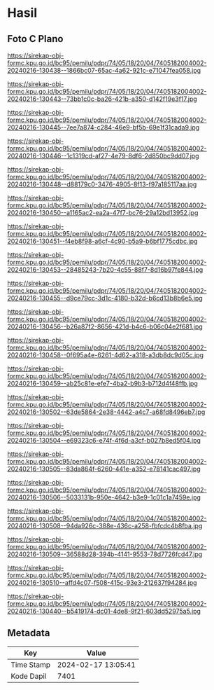 # Hasil

## Foto C Plano

https://sirekap-obj-formc.kpu.go.id/bc95/pemilu/pdpr/74/05/18/20/04/7405182004002-20240216-130438--1866bc07-65ac-4a62-921c-e71047fea058.jpg

https://sirekap-obj-formc.kpu.go.id/bc95/pemilu/pdpr/74/05/18/20/04/7405182004002-20240216-130443--73bb1c0c-ba26-421b-a350-d142f19e3f17.jpg

https://sirekap-obj-formc.kpu.go.id/bc95/pemilu/pdpr/74/05/18/20/04/7405182004002-20240216-130445--7ee7a874-c284-46e9-bf5b-69e1f31cada9.jpg

https://sirekap-obj-formc.kpu.go.id/bc95/pemilu/pdpr/74/05/18/20/04/7405182004002-20240216-130446--1c1319cd-af27-4e79-8df6-2d850bc9dd07.jpg

https://sirekap-obj-formc.kpu.go.id/bc95/pemilu/pdpr/74/05/18/20/04/7405182004002-20240216-130448--d88179c0-3476-4905-8f13-f97a185117aa.jpg

https://sirekap-obj-formc.kpu.go.id/bc95/pemilu/pdpr/74/05/18/20/04/7405182004002-20240216-130450--a1165ac2-ea2a-47f7-bc76-29a12bd13952.jpg

https://sirekap-obj-formc.kpu.go.id/bc95/pemilu/pdpr/74/05/18/20/04/7405182004002-20240216-130451--f4eb8f98-a6cf-4c90-b5a9-b6bf1775cdbc.jpg

https://sirekap-obj-formc.kpu.go.id/bc95/pemilu/pdpr/74/05/18/20/04/7405182004002-20240216-130453--28485243-7b20-4c55-88f7-8d16b97fe844.jpg

https://sirekap-obj-formc.kpu.go.id/bc95/pemilu/pdpr/74/05/18/20/04/7405182004002-20240216-130455--d9ce79cc-3d1c-4180-b32d-b6cd13b8b6e5.jpg

https://sirekap-obj-formc.kpu.go.id/bc95/pemilu/pdpr/74/05/18/20/04/7405182004002-20240216-130456--b26a87f2-8656-421d-b4c6-b06c04e2f681.jpg

https://sirekap-obj-formc.kpu.go.id/bc95/pemilu/pdpr/74/05/18/20/04/7405182004002-20240216-130458--0f695a4e-6261-4d62-a318-a3db8dc9d05c.jpg

https://sirekap-obj-formc.kpu.go.id/bc95/pemilu/pdpr/74/05/18/20/04/7405182004002-20240216-130459--ab25c81e-efe7-4ba2-b9b3-b712d4f48ffb.jpg

https://sirekap-obj-formc.kpu.go.id/bc95/pemilu/pdpr/74/05/18/20/04/7405182004002-20240216-130502--63de5864-2e38-4442-a4c7-a68fd8496eb7.jpg

https://sirekap-obj-formc.kpu.go.id/bc95/pemilu/pdpr/74/05/18/20/04/7405182004002-20240216-130504--e69323c6-e74f-4f6d-a3cf-b027b8ed5f04.jpg

https://sirekap-obj-formc.kpu.go.id/bc95/pemilu/pdpr/74/05/18/20/04/7405182004002-20240216-130505--83da864f-6260-441e-a352-e78141cac497.jpg

https://sirekap-obj-formc.kpu.go.id/bc95/pemilu/pdpr/74/05/18/20/04/7405182004002-20240216-130506--5033131b-950e-4642-b3e9-1c01c1a7459e.jpg

https://sirekap-obj-formc.kpu.go.id/bc95/pemilu/pdpr/74/05/18/20/04/7405182004002-20240216-130508--94da926c-388e-436c-a258-fbfcdc4b8fba.jpg

https://sirekap-obj-formc.kpu.go.id/bc95/pemilu/pdpr/74/05/18/20/04/7405182004002-20240216-130509--36588d28-394b-4141-9553-78d7726fcd47.jpg

https://sirekap-obj-formc.kpu.go.id/bc95/pemilu/pdpr/74/05/18/20/04/7405182004002-20240216-130510--affd4c07-f508-415c-93e3-212637f94284.jpg

https://sirekap-obj-formc.kpu.go.id/bc95/pemilu/pdpr/74/05/18/20/04/7405182004002-20240216-130440--b5419174-dc01-4de8-9f21-603dd52975a5.jpg


## Metadata

| Key        | Value               |
| ---------- | ------------------- |
| Time Stamp | 2024-02-17 13:05:41 |
| Kode Dapil | 7401                |




